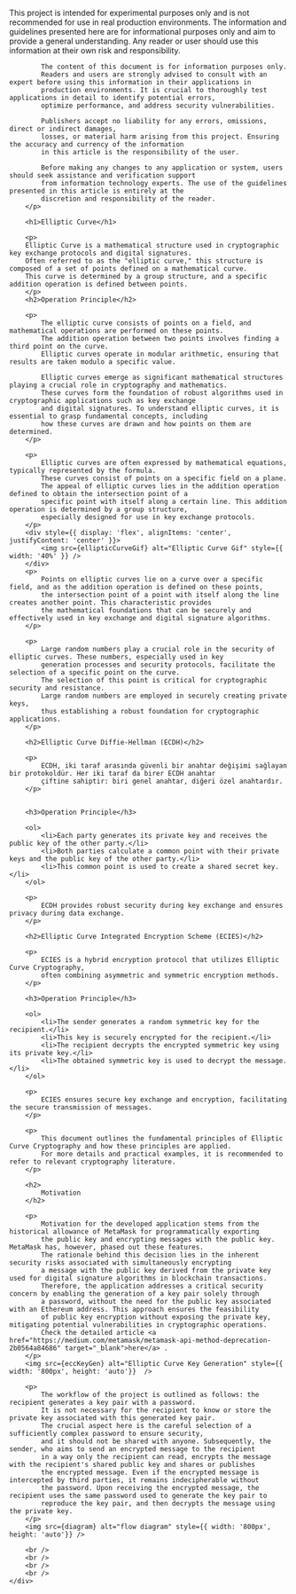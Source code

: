 <!DOCTYPE html>
<html lang="en">
<head>
    <meta charset="UTF-8">
    <meta name="viewport" content="width=device-width, initial-scale=1.0">
    <title>Disclaimer</title>
        <p>This project is intended for experimental purposes only and is not recommended for use in real production environments. 
            The information and guidelines presented here are for informational purposes only and aim to provide a general understanding. 
            Any reader or user should use this information at their own risk and responsibility.

            The content of this document is for information purposes only. 
            Readers and users are strongly advised to consult with an expert before using this information in their applications in 
            production environments. It is crucial to thoroughly test applications in detail to identify potential errors, 
            optimize performance, and address security vulnerabilities.

            Publishers accept no liability for any errors, omissions, direct or indirect damages, 
            losses, or material harm arising from this project. Ensuring the accuracy and currency of the information 
            in this article is the responsibility of the user.

            Before making any changes to any application or system, users should seek assistance and verification support 
            from information technology experts. The use of the guidelines presented in this article is entirely at the
            discretion and responsibility of the reader.
        </p>
</head>
<body>
    <div >
        
        <h1>Elliptic Curve</h1>

        <p>
        Elliptic Curve is a mathematical structure used in cryptographic key exchange protocols and digital signatures. 
        Often referred to as the "elliptic curve," this structure is composed of a set of points defined on a mathematical curve. 
        This curve is determined by a group structure, and a specific addition operation is defined between points.
        </p>
        <h2>Operation Principle</h2>

        <p>
            The elliptic curve consists of points on a field, and mathematical operations are performed on these points. 
            The addition operation between two points involves finding a third point on the curve. 
            Elliptic curves operate in modular arithmetic, ensuring that results are taken modulo a specific value.

            Elliptic curves emerge as significant mathematical structures playing a crucial role in cryptography and mathematics. 
            These curves form the foundation of robust algorithms used in cryptographic applications such as key exchange 
            and digital signatures. To understand elliptic curves, it is essential to grasp fundamental concepts, including 
            how these curves are drawn and how points on them are determined.
        </p>

        <p>
            Elliptic curves are often expressed by mathematical equations, typically represented by the formula.
            These curves consist of points on a specific field on a plane. 
            The appeal of elliptic curves lies in the addition operation defined to obtain the intersection point of a 
            specific point with itself along a certain line. This addition operation is determined by a group structure, 
            especially designed for use in key exchange protocols.
        </p>
        <div style={{ display: 'flex', alignItems: 'center', justifyContent: 'center' }}>
            <img src={ellipticCurveGif} alt="Elliptic Curve Gif" style={{ width: '40%' }} />
        </div>
        <p>
            Points on elliptic curves lie on a curve over a specific field, and as the addition operation is defined on these points, 
            the intersection point of a point with itself along the line creates another point. This characteristic provides 
            the mathematical foundations that can be securely and effectively used in key exchange and digital signature algorithms.
        </p>

        <p>
            Large random numbers play a crucial role in the security of elliptic curves. These numbers, especially used in key 
            generation processes and security protocols, facilitate the selection of a specific point on the curve. 
            The selection of this point is critical for cryptographic security and resistance. 
            Large random numbers are employed in securely creating private keys, 
            thus establishing a robust foundation for cryptographic applications.
        </p>

        <h2>Elliptic Curve Diffie-Hellman (ECDH)</h2>

        <p>
            ECDH, iki taraf arasında güvenli bir anahtar değişimi sağlayan bir protokoldür. Her iki taraf da birer ECDH anahtar
            çiftine sahiptir: biri genel anahtar, diğeri özel anahtardır.
        </p>
        

        <h3>Operation Principle</h3>

        <ol>
            <li>Each party generates its private key and receives the public key of the other party.</li>
            <li>Both parties calculate a common point with their private keys and the public key of the other party.</li>
            <li>This common point is used to create a shared secret key.</li>
        </ol>

        <p>
            ECDH provides robust security during key exchange and ensures privacy during data exchange.
        </p>

        <h2>Elliptic Curve Integrated Encryption Scheme (ECIES)</h2>

        <p>
            ECIES is a hybrid encryption protocol that utilizes Elliptic Curve Cryptography, 
            often combining asymmetric and symmetric encryption methods.
        </p>

        <h3>Operation Principle</h3>

        <ol>
            <li>The sender generates a random symmetric key for the recipient.</li>
            <li>This key is securely encrypted for the recipient.</li>
            <li>The recipient decrypts the encrypted symmetric key using its private key.</li>
            <li>The obtained symmetric key is used to decrypt the message.</li>
        </ol>

        <p>
            ECIES ensures secure key exchange and encryption, facilitating the secure transmission of messages.
        </p>

        <p>
            This document outlines the fundamental principles of Elliptic Curve Cryptography and how these principles are applied.
            For more details and practical examples, it is recommended to refer to relevant cryptography literature.
        </p>

        <h2>
            Motivation
        </h2>

        <p>
            Motivation for the developed application stems from the historical allowance of MetaMask for programmatically exporting 
            the public key and encrypting messages with the public key. MetaMask has, however, phased out these features. 
            The rationale behind this decision lies in the inherent security risks associated with simultaneously encrypting 
            a message with the public key derived from the private key used for digital signature algorithms in blockchain transactions. 
            Therefore, the application addresses a critical security concern by enabling the generation of a key pair solely through 
            a password, without the need for the public key associated with an Ethereum address. This approach ensures the feasibility 
            of public key encryption without exposing the private key, mitigating potential vulnerabilities in cryptographic operations.
            Check the detailed article <a href="https://medium.com/metamask/metamask-api-method-deprecation-2b0564a84686" target="_blank">here</a> .
        </p>
        <img src={eccKeyGen} alt="Elliptic Curve Key Generation" style={{ width: '800px', height: 'auto'}}  />

        <p>
            The workflow of the project is outlined as follows: the recipient generates a key pair with a password. 
            It is not necessary for the recipient to know or store the private key associated with this generated key pair. 
            The crucial aspect here is the careful selection of a sufficiently complex password to ensure security, 
            and it should not be shared with anyone. Subsequently, the sender, who aims to send an encrypted message to the recipient 
            in a way only the recipient can read, encrypts the message with the recipient's shared public key and shares or publishes 
            the encrypted message. Even if the encrypted message is intercepted by third parties, it remains indecipherable without 
            the password. Upon receiving the encrypted message, the recipient uses the same password used to generate the key pair to 
            reproduce the key pair, and then decrypts the message using the private key.
        </p>
        <img src={diagram} alt="flow diagram" style={{ width: '800px', height: 'auto'}} />

        <br />
        <br />
        <br />
        <br />
    </div>
</body>
</html>

<!-- 
# Getting Started with Create React App

This project was bootstrapped with [Create React App](https://github.com/facebook/create-react-app).

## Available Scripts

In the project directory, you can run:

### `npm start`

Runs the app in the development mode.\
Open [http://localhost:3000](http://localhost:3000) to view it in your browser.

The page will reload when you make changes.\
You may also see any lint errors in the console.

### `npm test`

Launches the test runner in the interactive watch mode.\
See the section about [running tests](https://facebook.github.io/create-react-app/docs/running-tests) for more information.

### `npm run build`

Builds the app for production to the `build` folder.\
It correctly bundles React in production mode and optimizes the build for the best performance.

The build is minified and the filenames include the hashes.\
Your app is ready to be deployed!

See the section about [deployment](https://facebook.github.io/create-react-app/docs/deployment) for more information.

### `npm run eject`

**Note: this is a one-way operation. Once you `eject`, you can't go back!**

If you aren't satisfied with the build tool and configuration choices, you can `eject` at any time. This command will remove the single build dependency from your project.

Instead, it will copy all the configuration files and the transitive dependencies (webpack, Babel, ESLint, etc) right into your project so you have full control over them. All of the commands except `eject` will still work, but they will point to the copied scripts so you can tweak them. At this point you're on your own.

You don't have to ever use `eject`. The curated feature set is suitable for small and middle deployments, and you shouldn't feel obligated to use this feature. However we understand that this tool wouldn't be useful if you couldn't customize it when you are ready for it.

## Learn More

You can learn more in the [Create React App documentation](https://facebook.github.io/create-react-app/docs/getting-started).

To learn React, check out the [React documentation](https://reactjs.org/).

### Code Splitting

This section has moved here: [https://facebook.github.io/create-react-app/docs/code-splitting](https://facebook.github.io/create-react-app/docs/code-splitting)

### Analyzing the Bundle Size

This section has moved here: [https://facebook.github.io/create-react-app/docs/analyzing-the-bundle-size](https://facebook.github.io/create-react-app/docs/analyzing-the-bundle-size)

### Making a Progressive Web App

This section has moved here: [https://facebook.github.io/create-react-app/docs/making-a-progressive-web-app](https://facebook.github.io/create-react-app/docs/making-a-progressive-web-app)

### Advanced Configuration

This section has moved here: [https://facebook.github.io/create-react-app/docs/advanced-configuration](https://facebook.github.io/create-react-app/docs/advanced-configuration)

### Deployment

This section has moved here: [https://facebook.github.io/create-react-app/docs/deployment](https://facebook.github.io/create-react-app/docs/deployment)

### `npm run build` fails to minify

This section has moved here: [https://facebook.github.io/create-react-app/docs/troubleshooting#npm-run-build-fails-to-minify](https://facebook.github.io/create-react-app/docs/troubleshooting#npm-run-build-fails-to-minify) -->
